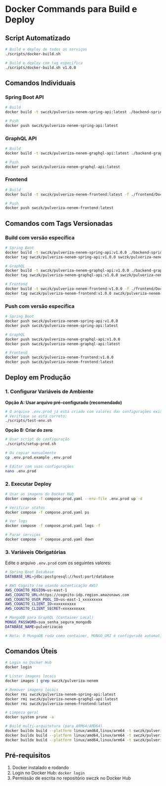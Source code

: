 # Docker Commands para Build e Deploy

## Script Automatizado

```bash
# Build e deploy de todos os serviços
./scripts/docker-build.sh

# Build e deploy com tag específica
./scripts/docker-build.sh v1.0.0
```

## Comandos Individuais

### Spring Boot API
```bash
# Build
docker build -t swczk/pulveriza-nenem-spring-api:latest ./backend-spring

# Push
docker push swczk/pulveriza-nenem-spring-api:latest
```

### GraphQL API  
```bash
# Build
docker build -t swczk/pulveriza-nenem-graphql-api:latest ./backend-graphql

# Push
docker push swczk/pulveriza-nenem-graphql-api:latest
```

### Frontend
```bash
# Build
docker build -t swczk/pulveriza-nenem-frontend:latest -f ./frontend/Dockerfile.prod ./frontend

# Push
docker push swczk/pulveriza-nenem-frontend:latest
```

## Comandos com Tags Versionadas

### Build com versão específica
```bash
# Spring Boot
docker build -t swczk/pulveriza-nenem-spring-api:v1.0.0 ./backend-spring
docker tag swczk/pulveriza-nenem-spring-api:v1.0.0 swczk/pulveriza-nenem-spring-api:latest

# GraphQL
docker build -t swczk/pulveriza-nenem-graphql-api:v1.0.0 ./backend-graphql
docker tag swczk/pulveriza-nenem-graphql-api:v1.0.0 swczk/pulveriza-nenem-graphql-api:latest

# Frontend
docker build -t swczk/pulveriza-nenem-frontend:v1.0.0 -f ./frontend/Dockerfile.prod ./frontend
docker tag swczk/pulveriza-nenem-frontend:v1.0.0 swczk/pulveriza-nenem-frontend:latest
```

### Push com versão específica
```bash
# Spring Boot
docker push swczk/pulveriza-nenem-spring-api:v1.0.0
docker push swczk/pulveriza-nenem-spring-api:latest

# GraphQL
docker push swczk/pulveriza-nenem-graphql-api:v1.0.0
docker push swczk/pulveriza-nenem-graphql-api:latest

# Frontend
docker push swczk/pulveriza-nenem-frontend:v1.0.0
docker push swczk/pulveriza-nenem-frontend:latest
```

## Deploy em Produção

### 1. Configurar Variáveis de Ambiente

**Opção A: Usar arquivo pré-configurado (recomendado)**
```bash
# O arquivo .env.prod já está criado com valores das configurações existentes
# Verifique se está correto:
./scripts/test-env.sh
```

**Opção B: Criar do zero**
```bash
# Usar script de configuração
./scripts/setup-prod.sh

# Ou copiar manualmente
cp .env.prod.example .env.prod

# Editar com suas configurações
nano .env.prod
```

### 2. Executar Deploy

```bash
# Usar as imagens do Docker Hub
docker compose -f compose.prod.yaml --env-file .env.prod up -d

# Verificar status
docker compose -f compose.prod.yaml ps

# Ver logs
docker compose -f compose.prod.yaml logs -f

# Parar serviços
docker compose -f compose.prod.yaml down
```

### 3. Variáveis Obrigatórias

Edite o arquivo `.env.prod` com os seguintes valores:

```bash
# Spring Boot Database
DATABASE_URL=jdbc:postgresql://host:port/database

# AWS Cognito (se usando autenticação AWS)
AWS_COGNITO_REGION=us-east-1
AWS_COGNITO_URL=https://cognito-idp.region.amazonaws.com
AWS_COGNITO_USER_POOL_ID=us-east-1_xxxxxxxxx
AWS_COGNITO_CLIENT_ID=xxxxxxxxxx
AWS_COGNITO_CLIENT_SECRET=xxxxxxxxxx

# MongoDB para GraphQL (Container Local)
MONGO_PASSWORD=sua_senha_segura_mongodb
DATABASE_NAME=pulverizacao

# Nota: O MongoDB roda como container, MONGO_URI é configurado automaticamente
```

## Comandos Úteis

```bash
# Login no Docker Hub
docker login

# Listar imagens locais
docker images | grep swczk/pulveriza-nenem

# Remover imagens locais
docker rmi swczk/pulveriza-nenem-spring-api:latest
docker rmi swczk/pulveriza-nenem-graphql-api:latest
docker rmi swczk/pulveriza-nenem-frontend:latest

# Limpeza geral
docker system prune -a

# Build multi-arquitetura (para ARM64/AMD64)
docker buildx build --platform linux/amd64,linux/arm64 -t swczk/pulveriza-nenem-spring-api:latest ./backend-spring --push
docker buildx build --platform linux/amd64,linux/arm64 -t swczk/pulveriza-nenem-graphql-api:latest ./backend-graphql --push
docker buildx build --platform linux/amd64,linux/arm64 -t swczk/pulveriza-nenem-frontend:latest -f ./frontend/Dockerfile.prod ./frontend --push
```

## Pré-requisitos

1. Docker instalado e rodando
2. Login no Docker Hub: `docker login`
3. Permissão de escrita no repositório swczk no Docker Hub